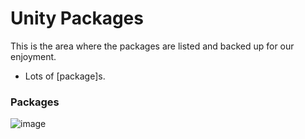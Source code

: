 # Unity Packages

This is the area where the packages are listed and backed up for our enjoyment.

- Lots of [package]s.

### Packages

![image](https://user-images.githubusercontent.com/41523843/201435527-1fd73e88-bbd8-4cac-a037-ed43bf053e98.png)

